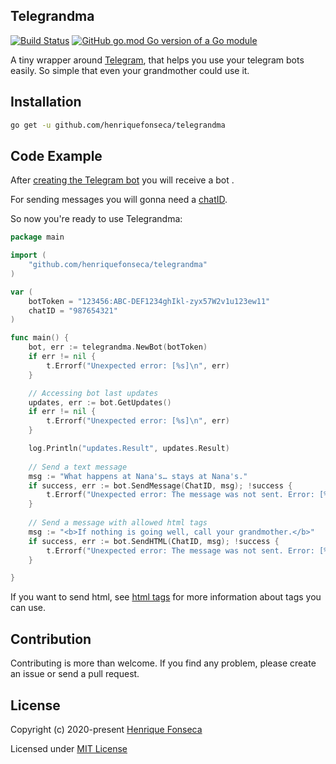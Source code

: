 ## Telegrandma

[![Build Status](https://github.com/henriquefonseca/telegrandma/workflows/Go/badge.svg)](https://github.com/henriquefonseca/telegrandma/actions)
[![GitHub go.mod Go version of a Go module](https://img.shields.io/github/go-mod/go-version/gomods/athens.svg)](go.mod)


A tiny wrapper around [Telegram](https://core.telegram.org/bots/api), that helps you use your telegram bots easily. So simple that even your grandmother could use it.

## Installation

```bash
go get -u github.com/henriquefonseca/telegrandma
```

## Code Example

After [creating the Telegram bot](https://core.telegram.org/bots#3-how-do-i-create-a-bot) you will receive a bot [<token>](https://core.telegram.org/bots/api#authorizing-your-bot).

For sending messages you will gonna need a [chatID](https://core.telegram.org/bots/api#chat).

So now you're ready to use Telegrandma:

```go
package main

import (
    "github.com/henriquefonseca/telegrandma"
)

var (
    botToken = "123456:ABC-DEF1234ghIkl-zyx57W2v1u123ew11"
    chatID = "987654321"
)

func main() {
    bot, err := telegrandma.NewBot(botToken)
    if err != nil {
	    t.Errorf("Unexpected error: [%s]\n", err)
    }

    // Accessing bot last updates
    updates, err := bot.GetUpdates()
	if err != nil {
		t.Errorf("Unexpected error: [%s]\n", err)
	}

    log.Println("updates.Result", updates.Result)
    
    // Send a text message
    msg := "What happens at Nana's… stays at Nana's."
	if success, err := bot.SendMessage(ChatID, msg); !success {
		t.Errorf("Unexpected error: The message was not sent. Error: [%s]", err)
    }
    
    // Send a message with allowed html tags
    msg := "<b>If nothing is going well, call your grandmother.</b>"
	if success, err := bot.SendHTML(ChatID, msg); !success {
		t.Errorf("Unexpected error: The message was not sent. Error: [%s]", err)
	}

}
```

If you want to send html, see [html tags](https://core.telegram.org/bots/api#html-style) for more information about tags you can use.

## Contribution
Contributing is more than welcome. If you find any problem, please create an issue or send a pull request.


## License
Copyright (c) 2020-present [Henrique Fonseca](https://github.com/henriquefonseca)

Licensed under [MIT License](LICENSE)